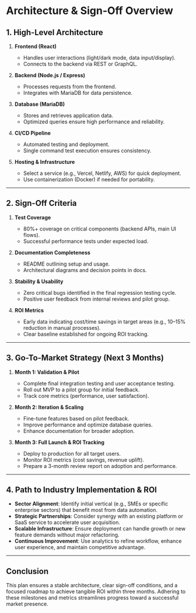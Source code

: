 # Architecture & Sign-Off Overview

## 1. High-Level Architecture

1. **Frontend (React)**  
   - Handles user interactions (light/dark mode, data input/display).  
   - Connects to the backend via REST or GraphQL.

2. **Backend (Node.js / Express)**  
   - Processes requests from the frontend.  
   - Integrates with MariaDB for data persistence.

3. **Database (MariaDB)**  
   - Stores and retrieves application data.  
   - Optimized queries ensure high performance and reliability.

4. **CI/CD Pipeline**  
   - Automated testing and deployment.  
   - Single command test execution ensures consistency.

5. **Hosting & Infrastructure**  
   - Select a service (e.g., Vercel, Netlify, AWS) for quick deployment.  
   - Use containerization (Docker) if needed for portability.

---

## 2. Sign-Off Criteria

1. **Test Coverage**  
   - 80%+ coverage on critical components (backend APIs, main UI flows).  
   - Successful performance tests under expected load.

2. **Documentation Completeness**  
   - README outlining setup and usage.  
   - Architectural diagrams and decision points in docs.

3. **Stability & Usability**  
   - Zero critical bugs identified in the final regression testing cycle.  
   - Positive user feedback from internal reviews and pilot group.

4. **ROI Metrics**  
   - Early data indicating cost/time savings in target areas (e.g., 10–15% reduction in manual processes).  
   - Clear baseline established for ongoing ROI tracking.

---

## 3. Go-To-Market Strategy (Next 3 Months)

1. **Month 1: Validation & Pilot**  
   - Complete final integration testing and user acceptance testing.  
   - Roll out MVP to a pilot group for initial feedback.  
   - Track core metrics (performance, user satisfaction).

2. **Month 2: Iteration & Scaling**  
   - Fine-tune features based on pilot feedback.  
   - Improve performance and optimize database queries.  
   - Enhance documentation for broader adoption.

3. **Month 3: Full Launch & ROI Tracking**  
   - Deploy to production for all target users.  
   - Monitor ROI metrics (cost savings, revenue uplift).  
   - Prepare a 3-month review report on adoption and performance.

---

## 4. Path to Industry Implementation & ROI

- **Sector Alignment**: Identify initial vertical (e.g., SMEs or specific enterprise sectors) that benefit most from data automation.  
- **Strategic Partnerships**: Consider synergy with an existing platform or SaaS service to accelerate user acquisition.  
- **Scalable Infrastructure**: Ensure deployment can handle growth or new feature demands without major refactoring.  
- **Continuous Improvement**: Use analytics to refine workflow, enhance user experience, and maintain competitive advantage.

---

## Conclusion

This plan ensures a stable architecture, clear sign-off conditions, and a focused roadmap to achieve tangible ROI within three months. Adhering to these milestones and metrics streamlines progress toward a successful market presence.
